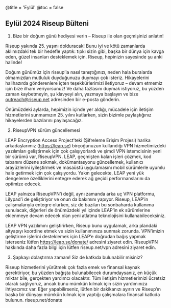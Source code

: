 @title = 'Eylül'
@toc = false


Eylül 2024 Riseup Bülteni
-------------------------

1. Bize bir doğum günü hediyesi verin – Riseup ile olan geçmişinizi anlatın!

Riseup yakında 25. yaşını dolduracak! Bunu iyi ve kötü zamanlarda aklımızdaki tek bir hedefle yaptık: tıpkı sizin gibi, başka bir dünya için kavga eden, güzel insanları desteklemek için. Riseup, hepinizin sayesinde şu anki halinde!

Doğum günümüz için riseup’la nasıl tanıştığınızı, neden hala buralarda olmamızdan mutluluk duyduğunuzu duymayı çok isteriz. Hikayelerini halihazırda gönderenlere içten teşekkürlerimizi iletiyoruz – devam etmemiz için bize ilham veriyorsunuz! Ve daha fazlasını duymak istiyoruz, bu yüzden zaman kaybetmeyin, şu klavyeyi alın, yazmaya başlayın ve bize outreach@riseup.net adresinden bir e-posta gönderin.

Önümüzdeki aylarda, hepimizin içinde yer aldığı, mücadele için iletişim hizmetlerini sunmamızın 25. yılını kutlarken, sizin bizimle paylaştığınız hikayelerden bazılarını paylaşacağız.

2. RiseupVPN sürüm güncellemesi

LEAP Encryption Access Project’teki (Şifreleme Erişim Projesi) harika arkadaşlarımız (https://leap.se) birçoğunuzun kullandığı VPN hizmetimizdeki yazılımları geliştirmek için çok çalışıyorlardı ve şimdi VPN istemcisinin yeni bir sürümü var, RiseupVPN. LEAP, geçmişten kalan işleri çözmek, kod tabanını düzene sokmak, dokümantasyonu güncellemek, kullanıcı arayüzlerini iyileştirmek ve masaüstü uygulamasını mobil sürümlerle uyumlu hale getirmek için çok çalışıyordu. Yakın gelecekte, LEAP yeni yük dengeleme özelliklerini entegre ederek ağ geçidi performanslarını da optimize edecek.

LEAP yalnızca RiseupVPN’i değil, aynı zamanda arka uç VPN platformu, Lilypad’i de geliştiriyor ve onun da bakımını yapıyor. Riseup, LEAP’in çalışmalarıyla entegre olurken, siz de bazıları bu sonbaharda kullanıma sunulacak, diğerleri de önümüzdeki yıl içinde LEAP’in ek sürümlerine eklenmeye devam edecek olan yeni atlatma teknolojisini kullanabileceksiniz.

LEAP VPN yazılımını geliştirirken, Riseup bunu uygulamak, arka plandaki altyapıyı koordine etmek ve sizin kullanımınıza sunmak zorunda. VPN’imizin geliştirme işlerini desteklemek için LEAP’e doğrudan bağış yapmak isterseniz lütfen https://leap.se/donate/ adresini ziyaret edin. RiseupVPN hakkında daha fazla bilgi için lütfen riseup.net/vpn adresini ziyaret edin.

3. Şapkayı dolaştırma zamanı! Siz de katkıda bulunabilir misiniz?

Riseup hizmetlerini yürütmek çok fazla emek ve finansal kaynak gerektiriyor, bu yüzden bağışta bulunabilecek durumdaysanız, en küçük miktar bile, gerçekten yardımcı olacaktır. Tüm iletişim hizmetlerimizi ücretsiz olarak sağlıyoruz, ancak bunu mümkün kılmak için sizin yardımınıza ihtiyacımız var. Eğer yapabilirseniz, lütfen bir dakikanızı ayırın ve Riseup’ın başka bir dünyayı mümkün kılmak için yaptığı çalışmalara finansal katkıda bulunun. riseup.net/donate